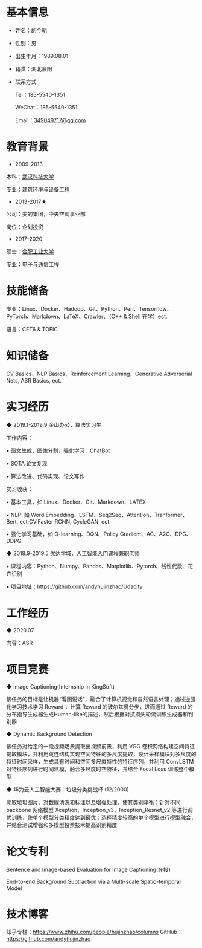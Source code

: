 # 基本信息
- 姓名：胡今朝
- 性别：男 
- 出生年月：1989.08.01
- 籍贯：湖北襄阳
- 联系方式

    Tel：185-5540-1351 

    WeChat：185-5540-1351

    Email：349049717@qq.com

# 教育背景
- 2009-2013 

本科：[武汉科技大学](http://www.wust.edu.cn/)

专业：建筑环境与设备工程

- 2013-2017★

公司：美的集团，中央空调事业部

岗位：企划投资

- 2017-2020 

硕士：[合肥工业大学](http://www.hfut.edu.cn/)

专业：电子与通信工程

# 技能储备
专业：Linux、Docker、Hadoop、Git、Python、Perl、Tensorflow、PyTorch、Markdown、LaTeX、Crawler、（C++ & Shell 在学）ect.

语言：CET6 & TOEIC

# 知识储备
CV Basics、NLP Basics、Reinforcement Learning、Generative Adverserial Nets, ASR Basics, ect.

# 实习经历
◆ 2019.1-2019.9 金山办公，算法实习生

工作内容：

• 图文生成，图像分割，强化学习，ChatBot

• SOTA 论文复现

• 算法改进、代码实现、论文写作

实习收获：

• 基本工具，如 Linux、Docker、Git、Markdown、LATEX

• NLP: 如 Word Embedding、LSTM、Seq2Seq、Attention、Tranformer、Bert, ect;CV:Faster RCNN, CycleGAN, ect.

• 强化学习基础，如 Q-learning、DQN、Policy Gradient、AC、A2C、DPG、DDPG

◆ 2018.9-2019.5 优达学城，人工智能入门课程兼职老师


• 课程内容：Python、Numpy、Pandas、Matplotlib、Pytorch、线性代数、花卉识别

• 项目地址：https://github.com/andyhujinzhao/Udacity
# 工作经历
◆ 2020.07

内容：ASR

# 项目竞赛
◆ Image Captioning(Internship in KingSoft)

该任务的目标是让机器“看图说话”，融合了计算机视觉和自然语言处理；通过逆强化学习技术学习 Reward ，计算 Reward 的玻尔兹曼分步，进而通过 Reward 的分布指导生成器生成Human-like的描述，然后根据对抗损失轮流训练生成器和判别器

◆ Dynamic Background Detection

该任务对给定的一段视频场景提取出视频前景，利用 VGG 卷积网络构建空间特征提取模块，并利用跳连结构实现空间特征的多尺度提取，设计采样模块对多尺度的特征时间采样，生成具有时间和空间多尺度特性的特征序列，并利用 ConvLSTM 对特征序列进行时间建模，融合多尺度时空特征，并结合 Focal Loss 训练整个模型

◆ 华为云人工智能大赛：垃圾分类挑战杯 (12/2000)

爬取垃圾图片，对数据清洗和标注以及增强处理，使其类别平衡；针对不同 backbone 网络模型 Xception、Inception_v3、Inception_Resnet_v2 等进行调优训练，使单个模型分类精度达到最优；选择精度较高的单个模型进行模型融合，并结合测试增强和多模型投票技术提高识别精度
# 论文专利
Sentence and Image-based Evaluation for Image Captioning(在投)

End-to-end Background Subtraction via a Multi-scale Spatio-temporal Model
# 技术博客
知乎专栏：https://www.zhihu.com/people/hujinzhao/columns
GitHub：https://github.com/andyhujinzhao
